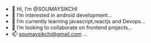 - 👋 Hi, I’m @SOUMAYSIKCHI
- 👀 I’m interested in android development...
- 🌱 I’m currently learning javascript,reactjs and Devops...
- 💞️ I’m looking to collaborate on frontend projects...
- 📫 soumaysikchi@gmail.com ...

<!---
SOUMAYSIKCHI/SOUMAYSIKCHI is a ✨ special ✨ repository because its `README.md` (this file) appears on your GitHub profile.
You can click the Preview link to take a look at your changes.
--->
